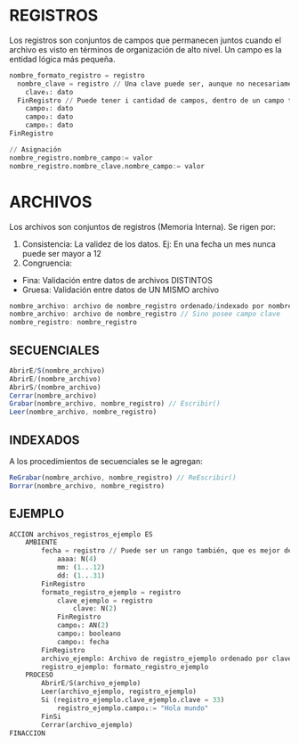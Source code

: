 # REGISTROS
Los registros son conjuntos de campos que permanecen juntos cuando el archivo es visto en términos de organización de alto nivel. Un campo es la entidad lógica más pequeña.
```py
nombre_formato_registro = registro
  nombre_clave = registro // Una clave puede ser, aunque no necesariamente, compuesta: clave₁: dato; clave₂: dato; ...; claveᵢ:dato
    clave₁: dato
  FinRegistro // Puede tener i cantidad de campos, dentro de un campo también puede haber un registro
    campo₁: dato
    campo₂: dato
    campoᵢ: dato
FinRegistro

// Asignación
nombre_registro.nombre_campo:= valor
nombre_registro.nombre_clave.nombre_campo:= valor
```
# ARCHIVOS
Los archivos son conjuntos de registros (Memoria Interna). Se rigen por:
1. Consistencia: La validez de los datos. Ej: En una fecha un mes nunca puede ser mayor a 12
2. Congruencia:
- Fina: Validación entre datos de archivos DISTINTOS
- Gruesa: Validación entre datos de UN MISMO archivo
```js
nombre_archivo: archivo de nombre_registro ordenado/indexado por nombre_clave // Si esta ordenado o indexado por alguna clave (Si esta ordenado o indexado depende del tipo de archivo: Secuencial o Indexado)
nombre_archivo: archivo de nombre_registro // Sino posee campo clave
nombre_registro: nombre_registro
```
## SECUENCIALES
```js
AbrirE/S(nombre_archivo)
AbrirE/(nombre_archivo)
AbrirS/(nombre_archivo)
Cerrar(nombre_archivo)
Grabar(nombre_archivo, nombre_registro) // Escribir()
Leer(nombre_archivo, nombre_registro)
```
## INDEXADOS
A los procedimientos de secuenciales se le agregan:
```js
ReGrabar(nombre_archivo, nombre_registro) // ReEscribir()
Borrar(nombre_archivo, nombre_registro)
```

## EJEMPLO
```py
ACCION archivos_registros_ejemplo ES
    AMBIENTE
        fecha = registro // Puede ser un rango también, que es mejor debido a la consistencia automática
            aaaa: N(4)
            mm: (1...12)
            dd: (1...31)
        FinRegistro
        formato_registro_ejemplo = registro
            clave_ejemplo = registro
                clave: N(2)
            FinRegistro
            campo₁: AN(2)
            campo₂: booleano
            campo₃: fecha
        FinRegistro
        archivo_ejemplo: Archivo de registro_ejemplo ordenado por clave_ejemplo
        registro_ejemplo: formato_registro_ejemplo
    PROCESO
        AbrirE/S(archivo_ejemplo)
        Leer(archivo_ejemplo, registro_ejemplo)
        Si (registro_ejemplo.clave_ejemplo.clave = 33)
            registro_ejemplo.campo₁:= "Hola mundo"
        FinSi
        Cerrar(archivo_ejemplo)
FINACCION
```
